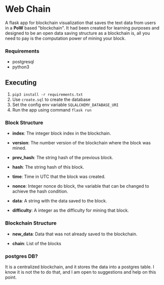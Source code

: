 # Web Chain

A flask app for blockchain visualization that saves the text data from users in a **PoW** based "blockchain". 
It had been created for learning purposes and designed to be an open data saving structure as a blockchain is, 
all you need to pay is the computation power of mining your block.

### Requirements

* postgresql
* python3

## Executing

1. `pip3 install -r requirements.txt`
2. Use `create.sql` to create the database
3. Set the config env variable `SQLALCHEMY_DATABASE_URI`
4. Run the app using command `flask run`

### Block Structure

* **index**: The integer block index in the blockchain.

* **version**: The number version of the blockchain where the block was mined.

* **prev_hash**: The string hash of the previous block.

* **hash**: The string hash of this block.

* **time**: Time in UTC that the block was created.

* **nonce**: Integer nonce do block, the variable that can be changed to achieve the hash condition.

* **data**: A string with the data saved to the block.

* **difficulty**: A integer as the difficulty for mining that block.


### Blockchain Structure

* **new_data**: Data that was not already saved to the blockchain.
  
* **chain**: List of the blocks

### postgres DB?

It is a centralized blockchain, and it stores the data into a postgres table. I know it is not the to do that,
and I am open to suggestions and help on this point.

